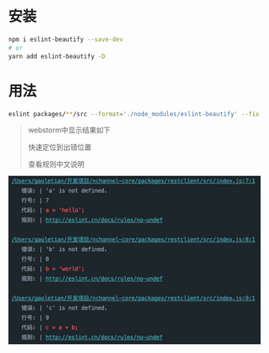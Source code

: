 # 安装
```bash
npm i eslint-beautify --save-dev
# or
yarn add eslint-beautify -D
```



# 用法
```bash
eslint packages/**/src --format='./node_modules/eslint-beautify' --fix
```
> webstorm中显示结果如下
>
> 快速定位到出错位置
>
> 查看规则中文说明

![](doc/15180195145443.jpg)